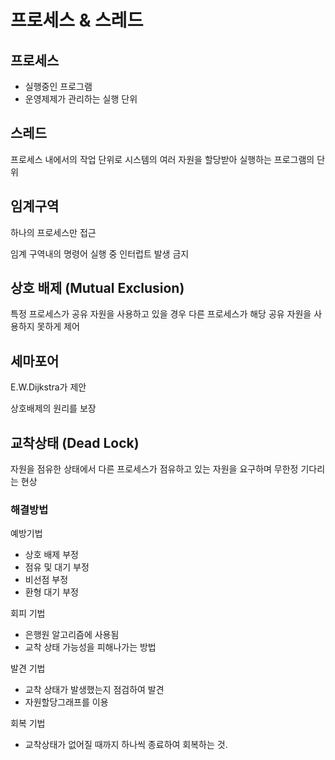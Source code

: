 # 프로세스 & 스레드

## 프로세스

* 실행중인 프로그램
* 운영제제가 관리하는 실행 단위

## 스레드

프로세스 내에서의 작업 단위로 시스템의 여러 자원을 할당받아 실행하는 프로그램의 단위

## 임계구역

하나의 프로세스만 접근

임계 구역내의 명령어 실행 중 인터럽트 발생 금지

## 상호 배제 \(Mutual Exclusion\)

특정 프로세스가 공유 자원을 사용하고 있을 경우 다른 프로세스가 해당 공유 자원을 사용하지 못하게 제어

## 세마포어

E.W.Dijkstra가 제안

상호배제의 원리를 보장

## 교착상태 \(Dead Lock\)

자원을 점유한 상태에서 다른 프로세스가 점유하고 있는 자원을 요구하며 무한정 기다리는 현상

### 해결방법

예방기법

* 상호 배제 부정
* 점유 및 대기 부정
* 비선점 부정
* 환형 대기 부정

회피 기법

* 은행원 알고리즘에 사용됨
* 교착 상태 가능성을 피해나가는 방법

발견 기법

* 교착 상태가 발생했는지 점검하여 발견
* 자원할당그래프를 이용

회복 기법

* 교착상태가 없어질 때까지 하나씩 종료하여 회복하는 것.























